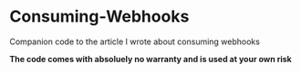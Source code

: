 # Consuming-Webhooks
Companion code to the article I wrote about consuming webhooks

**The code comes with absoluely no warranty and is used at your own risk** 
